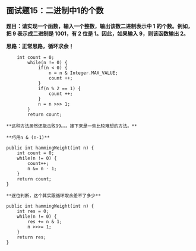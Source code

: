 ## 面试题15：二进制中1的个数
**题目：请实现一个函数，输入一个整数，输出该数二进制表示中 1 的个数。例如，把 9 表示成二进制是 1001，有 2 位是 1。因此，如果输入 9，则该函数输出 2。**

**思路：正常思路，循环求余！**
```
	int count = 0;
        while(n != 0) {
        	if(n < 0) {
        		n = n & Integer.MAX_VALUE;
        		count ++;
        	}
        	if(n % 2 == 1) {
        		count ++;
        	}
        	n = n >>> 1;
        }
        return count;

**这种方法居然还能击败99。。。接下来是一些比较难想的方法。**

**巧用n & (n-1)**
```
	public int hammingWeight(int n) {
		int count = 0;
        while(n != 0) {
        	count++;
            n &= n - 1;
        }
        return count;
    }
```
**逐位判断，这个其实跟循环取余差不了多少**
```
	public int hammingWeight(int n) {
        int res = 0;
        while(n != 0) {
            res += n & 1;
            n >>>= 1;
        }
        return res;
    }
```